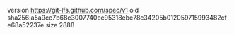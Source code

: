 version https://git-lfs.github.com/spec/v1
oid sha256:a5a9ce7b68e3007740ec95318ebe78c34205b012059715993482cfe68a52237e
size 2888
